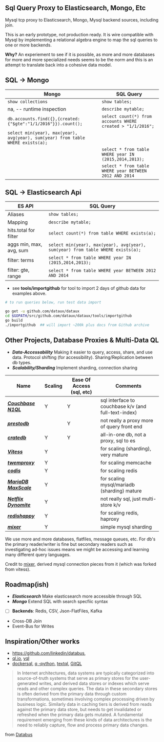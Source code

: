 
Sql Query Proxy to Elasticsearch, Mongo, Etc
----------------------------------------------
Mysql tcp proxy to Elasticsearch, Mongo, Mysql backend sources, including join.

This is an early prototype, not production ready.  It is wire compatible with
Mysql by implementing a relational algebra engine to map the sql queries to one or more
backends.

**Why?** An experiement to see if it is possible, as more and more databases for more and more
specialized needs seems to be the norm and this is an attempt to translate back into a
cohesive data model.

SQL -> Mongo
----------------------------------

Mongo | SQL Query  
----- | -------
`show collections`                     | `show tables;`
na, -- runtime inspection                  | `describe mytable;`
`db.accounts.find({},{created:{"$gte":"1/1/2016"}}).count();`          | `select count(*) from accounts WHERE created > "1/1/2016";`
 | `select min(year), max(year), avg(year), sum(year) from table WHERE exists(a);`
          | `select * from table WHERE year IN (2015,2014,2013);`
       | `select * from table WHERE year BETWEEN 2012 AND 2014`


SQL -> Elasticsearch Api
----------------------------------

ES API | SQL Query  
----- | -------
Aliases                 | `show tables;`
Mapping                 | `describe mytable;`
hits.total  for filter  | `select count(*) from table WHERE exists(a);`
aggs min, max, avg, sum | `select min(year), max(year), avg(year), sum(year) from table WHERE exists(a);`
filter:   terms         | `select * from table WHERE year IN (2015,2014,2013);`
filter: gte, range      | `select * from table WHERE year BETWEEN 2012 AND 2014`


* see **tools/importgithub** for tool to import 2 days of github data for examples above.

```sh
# to run queries below, run test data import

go get -u github.com/dataux/dataux
cd $GOPATH/src/github.com/dataux/dataux/tools/importgithub
go build
./importgithub  ## will import ~200k plus docs from Github archive

```

Other Projects, Database Proxies & Multi-Data QL
-------------------------------------------------------
* ***Data-Accessability*** Making it easier to query, access, share, and use data.   Protocol shifting (for accessibility).  Sharing/Replication between db types.
* ***Scalability/Sharding*** Implement sharding, connection sharing

Name | Scaling | Ease Of Access (sql, etc) | Comments
---- | ------- | ----------------------------- | ---------
***[Couchbase N1QL](https://github.com/couchbaselabs/query)***          | Y | Y | sql interface to couchbase k/v (and full-text-index)
***[prestodb](http://prestodb.io/)***                                   |   | Y | not really a proxy more of query front end
***[cratedb](https://crate.io/)***                                      | Y | Y | all-in-one db, not a proxy, sql to es
***[Vitess](https://github.com/youtube/vitess)***                       | Y |   | for scaling (sharding), very mature
***[twemproxy](https://github.com/twitter/twemproxy)***                 | Y |   | for scaling memcache
***[codis](https://github.com/wandoulabs/codis)***                      | Y |   | for scaling redis
***[MariaDB MaxScale](https://github.com/mariadb-corporation/MaxScale)***  | Y |   | for scaling mysql/mariadb (sharding) mature
***[Netflix Dynomite](https://github.com/Netflix/dynomite)***           | Y |   | not really sql, just multi-store k/v 
***[redishappy](https://github.com/mdevilliers/redishappy)***           | Y |   | for scaling redis, haproxy
***[mixer](https://github.com/siddontang/mixer)***                      | Y |   | simple mysql sharding 

We use more and more databases, flatfiles, message queues, etc.
For db's the primary reader/writer is fine but secondary readers 
such as investigating ad-hoc issues means we might be accessing 
and learning many different query languages.  

Credit to [mixer](https://github.com/siddontang/mixer), derived mysql connection pieces from it (which was forked from vitess).

Roadmap(ish)
------------------------------
* ***Elasticsearch***  Make elasticsearch more accessible through SQL
* ***Mongo*** Extend SQL with search specfiic syntax
* [ ] **Backends**: Redis, CSV, Json-FlatFiles, Kafka
* Cross-DB Join
* Event-Bus for Writes

Inspiration/Other works
--------------------------
* https://github.com/linkedin/databus, 
* [ql.io](http://www.ebaytechblog.com/2011/11/30/announcing-ql-io/), [yql](https://developer.yahoo.com/yql/)
* [dockersql](https://github.com/crosbymichael/dockersql), [q -python](http://harelba.github.io/q/), [textql](https://github.com/dinedal/textql), [GitQL](https://github.com/cloudson/gitql)


> In Internet architectures, data systems are typically categorized
> into source-of-truth systems that serve as primary stores 
> for the user-generated writes, and derived data stores or 
> indexes which serve reads and other complex queries. The data 
> in these secondary stores is often derived from the primary data 
> through custom transformations, sometimes involving complex processing 
> driven by business logic. Similarly data in caching tiers is derived 
> from reads against the primary data store, but needs to get 
> invalidated or refreshed when the primary data gets mutated. 
> A fundamental requirement emerging from these kinds of data 
> architectures is the need to reliably capture, 
> flow and process primary data changes.

from [Databus](https://github.com/linkedin/databus)
